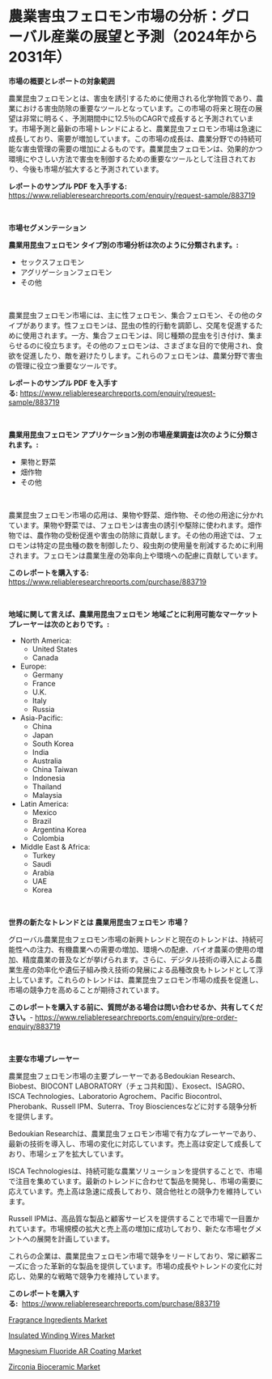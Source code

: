 <p><h1>農業害虫フェロモン市場の分析：グローバル産業の展望と予測（2024年から2031年）</h1></p><p><strong>市場の概要とレポートの対象範囲</strong></p>
<p><p>農業昆虫フェロモンとは、害虫を誘引するために使用される化学物質であり、農業における害虫防除の重要なツールとなっています。この市場の将来と現在の展望は非常に明るく、予測期間中に12.5％のCAGRで成長すると予測されています。市場予測と最新の市場トレンドによると、農業昆虫フェロモン市場は急速に成長しており、需要が増加しています。この市場の成長は、農業分野での持続可能な害虫管理の需要の増加によるものです。農業昆虫フェロモンは、効果的かつ環境にやさしい方法で害虫を制御するための重要なツールとして注目されており、今後も市場が拡大すると予測されています。</p></p>
<p><strong>レポートのサンプル PDF を入手する:</strong> <a href="https://www.reliableresearchreports.com/enquiry/request-sample/883719">https://www.reliableresearchreports.com/enquiry/request-sample/883719</a></p>
<p>&nbsp;</p>
<p><strong>市場セグメンテーション</strong></p>
<p><strong>農業用昆虫フェロモン タイプ別の市場分析は次のように分類されます。:</strong></p>
<p><ul><li>セックスフェロモン</li><li>アグリゲーションフェロモン</li><li>その他</li></ul></p>
<p>&nbsp;</p>
<p><p>農業昆虫フェロモン市場には、主に性フェロモン、集合フェロモン、その他のタイプがあります。性フェロモンは、昆虫の性的行動を調節し、交尾を促進するために使用されます。一方、集合フェロモンは、同じ種類の昆虫を引き付け、集まらせるのに役立ちます。その他のフェロモンは、さまざまな目的で使用され、食欲を促進したり、敵を避けたりします。これらのフェロモンは、農業分野で害虫の管理に役立つ重要なツールです。</p></p>
<p><strong>レポートのサンプル PDF を入手する:</strong>&nbsp;<a href="https://www.reliableresearchreports.com/enquiry/request-sample/883719">https://www.reliableresearchreports.com/enquiry/request-sample/883719</a></p>
<p>&nbsp;</p>
<p><strong> 農業用昆虫フェロモン アプリケーション別の市場産業調査は次のように分類されます。:</strong></p>
<p><ul><li>果物と野菜</li><li>畑作物</li><li>その他</li></ul></p>
<p>&nbsp;</p>
<p><p>農業昆虫フェロモン市場の応用は、果物や野菜、畑作物、その他の用途に分かれています。果物や野菜では、フェロモンは害虫の誘引や駆除に使われます。畑作物では、農作物の受粉促進や害虫の防除に貢献します。その他の用途では、フェロモンは特定の昆虫種の数を制御したり、殺虫剤の使用量を削減するために利用されます。フェロモンは農業生産の効率向上や環境への配慮に貢献しています。</p></p>
<p><strong>このレポートを購入する:</strong>&nbsp; <a href="https://www.reliableresearchreports.com/purchase/883719">https://www.reliableresearchreports.com/purchase/883719</a></p>
<p>&nbsp;</p>
<p><strong>地域に関して言えば、農業用昆虫フェロモン 地域ごとに利用可能なマーケットプレーヤーは次のとおりです。:</strong></p>
<p><ul>
    <li>
        North America:
        <ul>
            <li>United States</li>
            <li>Canada</li>
        </ul>
    </li>
    <li>
        Europe:
        <ul>
            <li>Germany</li>
            <li>France</li>
            <li>U.K.</li>
            <li>Italy</li>
            <li>Russia</li>
        </ul>
    </li>
    <li>
        Asia-Pacific:
        <ul>
            <li>China</li>
            <li>Japan</li>
            <li>South Korea</li>
            <li>India</li>
            <li>Australia</li>
            <li>China Taiwan</li>
            <li>Indonesia</li>
            <li>Thailand</li>
            <li>Malaysia</li>
        </ul>
    </li>
    <li>
        Latin America:
        <ul>
            <li>Mexico</li>
            <li>Brazil</li>
            <li>Argentina Korea</li>
            <li>Colombia</li>
        </ul>
    </li>
    <li>
        Middle East & Africa:
        <ul>
            <li>Turkey</li>
            <li>Saudi</li>
            <li>Arabia</li>
            <li>UAE</li>
            <li>Korea</li>
        </ul>
    </li>
    </ul></p>
<p>&nbsp;</p>
<p><strong>世界の新たなトレンドとは 農業用昆虫フェロモン 市場？</strong></p>
<p><p>グローバル農業昆虫フェロモン市場の新興トレンドと現在のトレンドは、持続可能性への注力、有機農業への需要の増加、環境への配慮、バイオ農薬の使用の増加、精度農業の普及などが挙げられます。さらに、デジタル技術の導入による農業生産の効率化や遺伝子組み換え技術の発展による品種改良もトレンドとして浮上しています。これらのトレンドは、農業昆虫フェロモン市場の成長を促進し、市場の競争力を高めることが期待されています。</p></p>
<p><strong>このレポートを購入する前に、質問がある場合は問い合わせるか、共有してください。</strong>- <a href="https://www.reliableresearchreports.com/enquiry/pre-order-enquiry/883719">https://www.reliableresearchreports.com/enquiry/pre-order-enquiry/883719</a></p>
<p>&nbsp;</p>
<p><strong>主要な市場プレーヤー</strong></p>
<p><p>農業昆虫フェロモン市場の主要プレーヤーであるBedoukian Research、Biobest、BIOCONT LABORATORY（チェコ共和国）、Exosect、ISAGRO、ISCA Technologies、Laboratorio Agrochem、Pacific Biocontrol、Pherobank、Russell IPM、Suterra、Troy Biosciencesなどに対する競争分析を提供します。</p><p>Bedoukian Researchは、農業昆虫フェロモン市場で有力なプレーヤーであり、最新の技術を導入し、市場の変化に対応しています。売上高は安定して成長しており、市場シェアを拡大しています。</p><p>ISCA Technologiesは、持続可能な農業ソリューションを提供することで、市場で注目を集めています。最新のトレンドに合わせて製品を開発し、市場の需要に応えています。売上高は急速に成長しており、競合他社との競争力を維持しています。</p><p>Russell IPMは、高品質な製品と顧客サービスを提供することで市場で一目置かれています。市場規模の拡大と売上高の増加に成功しており、新たな市場セグメントへの展開を計画しています。</p><p>これらの企業は、農業昆虫フェロモン市場で競争をリードしており、常に顧客ニーズに合った革新的な製品を提供しています。市場の成長やトレンドの変化に対応し、効果的な戦略で競争力を維持しています。</p></p>
<p><strong>このレポートを購入する:</strong>&nbsp;&nbsp;<a href="https://www.reliableresearchreports.com/purchase/883719">https://www.reliableresearchreports.com/purchase/883719</a></p>
<p><p><a href="https://view.publitas.com/reportprime-1/global-fragrance-ingredients-market-by-types-applications-and-major-players-with-regional-growth-rate-analysis-and-development-situation-from-2024-to-2031/">Fragrance Ingredients Market</a></p><p><a href="https://forested-sushi-9b0.notion.site/Insulated-Winding-Wires-Market-Analysis-and-Market-Size-Global-Industry-Overview-Market-Segmentati-676ef747b7a94770a1e0d84bc7897932">Insulated Winding Wires Market</a></p><p><a href="https://summer-dogwood-3e9.notion.site/Decoding-the-Magnesium-Fluoride-AR-Coating-Market-A-Deep-Dive-into-the-Latest-Market-Trends-Market-0fa8c46b3f3545019359b52b5687d3fd">Magnesium Fluoride AR Coating Market</a></p><p><a href="https://github.com/Sherrillcrooksxa8i18ucf2m/Market-Research-Report-List-1/blob/main/zirconia-bioceramic-market.md">Zirconia Bioceramic Market</a></p></p>